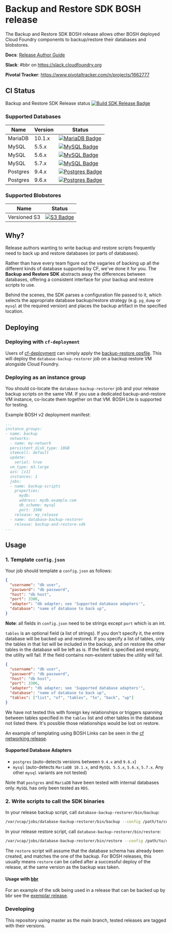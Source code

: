 # Backup and Restore SDK BOSH release

The Backup and Restore SDK BOSH release allows other BOSH deployed Cloud Foundry components to backup/restore their databases and blobstores.

**Docs**: [Release Author Guide](http://docs.cloudfoundry.org/bbr/bbr-devguide.html)

**Slack**: #bbr on https://slack.cloudfoundry.org

**Pivotal Tracker**: https://www.pivotaltracker.com/n/projects/1662777


## CI Status

Backup and Restore SDK Release status [![Build SDK Release Badge](https://backup-and-restore.ci.cf-app.com/api/v1/teams/main/pipelines/backup-and-restore-sdk-release/jobs/create-release/badge)](https://backup-and-restore.ci.cf-app.com/teams/main/pipelines/backup-and-restore-sdk-release)

### Supported Databases

| Name | Version | Status |
|------|---------|--------|
| MariaDB | 10.1.x  | [![MariaDB Badge](https://backup-and-restore.ci.cf-app.com/api/v1/teams/main/pipelines/backup-and-restore-sdk-release/jobs/mariadb-system-tests/badge)](https://backup-and-restore.ci.cf-app.com/teams/main/pipelines/backup-and-restore-sdk-release/jobs/mariadb-system-tests) | 
| MySQL | 5.5.x  | [![MySQL Badge](https://backup-and-restore.ci.cf-app.com/api/v1/teams/main/pipelines/backup-and-restore-sdk-release/jobs/rds-mysql-5.5-system-tests/badge)](https://backup-and-restore.ci.cf-app.com/teams/main/pipelines/backup-and-restore-sdk-release/jobs/rds-mysql-5.5-system-tests) | 
| MySQL | 5.6.x  | [![MySQL Badge](https://backup-and-restore.ci.cf-app.com/api/v1/teams/main/pipelines/backup-and-restore-sdk-release/jobs/rds-mysql-5.6-system-tests/badge)](https://backup-and-restore.ci.cf-app.com/teams/main/pipelines/backup-and-restore-sdk-release/jobs/rds-mysql-5.6-system-tests) | 
| MySQL | 5.7.x  | [![MySQL Badge](https://backup-and-restore.ci.cf-app.com/api/v1/teams/main/pipelines/backup-and-restore-sdk-release/jobs/rds-mysql-5.7-system-tests/badge)](https://backup-and-restore.ci.cf-app.com/teams/main/pipelines/backup-and-restore-sdk-release/jobs/rds-mysql-5.7-system-tests) | 
| Postgres | 9.4.x  | [![Postgres Badge](https://backup-and-restore.ci.cf-app.com/api/v1/teams/main/pipelines/backup-and-restore-sdk-release/jobs/postgres-system-tests-9.4/badge)](https://backup-and-restore.ci.cf-app.com/teams/main/pipelines/backup-and-restore-sdk-release/jobs/postgres-system-tests-9.4) | 
| Postgres | 9.6.x  | [![Postgres Badge](https://backup-and-restore.ci.cf-app.com/api/v1/teams/main/pipelines/backup-and-restore-sdk-release/jobs/postgres-system-tests-9.6/badge)](https://backup-and-restore.ci.cf-app.com/teams/main/pipelines/backup-and-restore-sdk-release/jobs/postgres-system-tests-9.6) | 


### Supported Blobstores

| Name |  Status |
|------|---------|
| Versioned S3 | [![S3 Badge](https://backup-and-restore.ci.cf-app.com/api/v1/teams/main/pipelines/backup-and-restore-sdk-release/jobs/s3-blobstore-backuper-system-tests/badge)](https://backup-and-restore.ci.cf-app.com/teams/main/pipelines/backup-and-restore-sdk-release/jobs/s3-blobstore-backuper-system-tests) |

## Why?

Release authors wanting to write backup and restore scripts frequently need to back up and restore databases (or parts of databases).

Rather than have every team figure out the vagaries of backing up all the different kinds of database supported by CF, we've done it for you. The **Backup and Restore SDK** abstracts away the differences between databases, offering a consistent interface for your backup and restore scripts to use.

Behind the scenes, the SDK parses a configuration file passed to it, which selects the appropriate database backup/restore strategy (e.g. `pg_dump` or `mysql` at the required version) and places the backup artifact in the specified location.

## Deploying

### Deploying with `cf-deployment`

Users of [cf-deployment](https://github.com/cloudfoundry/cf-deployment) can simply apply the [backup-restore opsfile](https://github.com/cloudfoundry/cf-deployment/blob/master/operations/experimental/enable-backup-restore.yml). This will deploy the `database-backup-restorer` job on a backup restore VM alongside Cloud Foundry.

### Deploying as an instance group

You should co-locate the `database-backup-restorer` job and your release backup scripts on the same VM. If you use a dedicated backup-and-restore VM instance, co-locate them together on that VM. BOSH Lite is supported for testing.

Example BOSH v2 deployment manifest:
```yaml
...
instance_groups:
- name: backup
  networks:
  - name: my-network
  persistent_disk_type: 10GB
  stemcell: default
  update:
    serial: true
  vm_type: m3.large
  azs: [z1]
  instances: 1
  jobs:
  - name: backup-scripts
    properties:
      mydb:
      address: mydb.example.com
      db_scheme: mysql
      port: 3306
    release: my_release
  - name: database-backup-restorer
    release: backup-and-restore-sdk
...
```

## Usage

### 1. Template `config.json`

Your job should template a `config.json` as follows:

```json
{
  "username": "db user",
  "password": "db password",
  "host": "db host",
  "port": 3306,
  "adapter": "db adapter; see 'Supported database adapters'",
  "database": "name of database to back up",
}
```

**Note**: all fields in `config.json` need to be strings except `port` which is an int.

`tables` is an optional field (a list of strings). If you don't specify it, the entire database will be backed up and restored. If you specify a list of tables, only the tables in that list will be included in the backup, and on restore the other tables in the database will be left as is. If the field is specified and empty, the utility will fail. If the field contains non-existent tables the utility will fail.

```json
{
  "username": "db user",
  "password": "db password",
  "host": "db host",
  "port": 3306,
  "adapter": "db adapter; see 'Supported database adapters'",
  "database": "name of database to back up",
  "tables": ["list", "of", "tables", "to", "back", "up"]
}
```

We have not tested this with foreign key relationships or triggers spanning between tables specified in the `tables` list and other tables in the database not listed there. It's possible those relationships would be lost on restore.

An example of templating using BOSH Links can be seen in the [cf networking release](https://github.com/cloudfoundry-incubator/cf-networking-release/blob/647f7a71b442c25ec29b1cc6484410946f41935c/jobs/bbr-cfnetworkingdb/templates/config.json.erb).

#### Supported Database Adapters

* `postgres` (auto-detects versions between `9.4.x` and `9.6.x`)
* `mysql` (auto-detects `MariaDB 10.1.x`, and `MySQL 5.5.x`, `5.6.x`, `5.7.x`. Any other `mysql` variants are not tested)

Note that `postgres` and `MariaDB` have been tested with internal databases only. `MySQL` has only been tested as `RDS`.

### 2. Write scripts to call the SDK binaries

In your release backup script, call `database-backup-restorer/bin/backup`:

```bash
/var/vcap/jobs/database-backup-restorer/bin/backup --config /path/to/config.json --artifact-file $BBR_ARTIFACT_DIRECTORY/artifactFile
```

In your release restore script, call `database-backup-restorer/bin/restore`:

```bash
/var/vcap/jobs/database-backup-restorer/bin/restore --config /path/to/config.json --artifact-file $BBR_ARTIFACT_DIRECTORY/artifactFile
```

The `restore` script will assume that the database schema has already been created, and matches the one of the backup. For BOSH releases, this usually means `restore` can be called after a successful deploy of the release, at the same version as the backup was taken.

#### Usage with [bbr](https://github.com/cloudfoundry-incubator/bosh-backup-and-restore)

For an example of the sdk being used in a release that can be backed up by bbr see the [exemplar release](https://github.com/cloudfoundry-incubator/exemplar-backup-and-restore-release).

### Developing
This repository using master as the main branch, tested releases are tagged with their versions.
